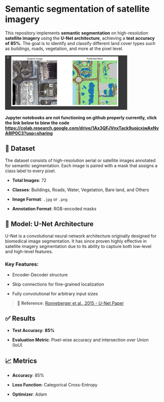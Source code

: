 # Semantic segmentation of satellite imagery
This repository implements **semantic segmentation** on high-resolution **satellite imagery** using the **U-Net architecture**, achieving a **test accuracy of 85%**. The goal is to identify and classify different land cover types such as buildings, roads, vegetation, and more at the pixel level.



<img src="example/image.png" width="400"/>

**Jupyter notebooks are not functioning on github properly currently, click the link below to biew the code**
**https://colab.research.google.com/drive/1Ax3QFJVnxTack9uojcxjwAxNvA8IP0C3?usp=sharing**

## 📂 Dataset

The dataset consists of high-resolution aerial or satellite images annotated for semantic segmentation. Each image is paired with a mask that assigns a class label to every pixel.

-   **Total Images**: 72
    
-   **Classes**: Buildings, Roads, Water, Vegetation, Bare land, and Others
    
-   **Image Format**: `.jpg` or `.png`
    
-   **Annotation Format**: RGB-encoded masks


## 🧠 Model: U-Net Architecture

U-Net is a convolutional neural network architecture originally designed for biomedical image segmentation. It has since proven highly effective in satellite imagery segmentation due to its ability to capture both low-level and high-level features.

### Key Features:

-   Encoder-Decoder structure
    
-   Skip connections for fine-grained localization
    
-   Fully convolutional for arbitrary input sizes
    

> 📖 **Reference**: [Ronneberger et al., 2015 - U-Net Paper](https://arxiv.org/abs/1505.04597)


## ✅ Results

-   **Test Accuracy**: **85%**
    
-   **Evaluation Metric**: Pixel-wise accuracy and Intersection over Union (IoU)


## 📈 Metrics

-   **Accuracy**: 85%
    
-   **Loss Function**: Categorical Cross-Entropy
    
-   **Optimizer**: Adam
